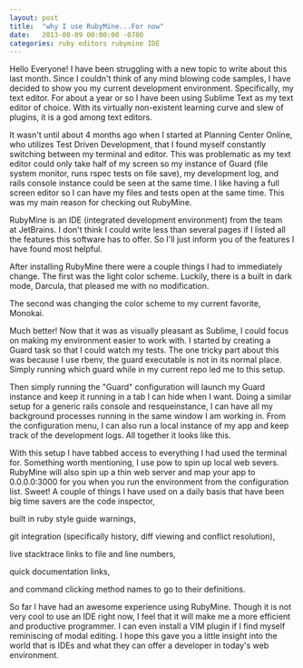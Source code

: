 ```yaml
---
layout: post
title:  "why I use RubyMine...For now"
date:   2013-08-09 00:00:00 -0700
categories: ruby editors rubymine IDE
---
```


Hello Everyone! I have been struggling with a new topic to write about this last month. Since I couldn't think of any mind blowing code samples, I have decided to show you my current development environment. Specifically, my text editor. For about a year or so I have been using Sublime Text as my text editor of choice. With its virtually non-existent learning curve and slew of plugins, it is a god among text editors.

It wasn't until about 4 months ago when I started at Planning Center Online, who utilizes Test Driven Development, that I found myself constantly switching between my terminal and editor. This was problematic as my text editor could only take half of my screen so my instance of Guard (file system monitor, runs rspec tests on file save), my development log, and rails console instance could be seen at the same time. I like having a full screen editor so I can have my files and tests open at the same time. This was my main reason for checking out RubyMine.

RubyMine is an IDE (integrated development environment) from the team at JetBrains. I don't think I could write less than several pages if I listed all the features this software has to offer. So I'll just inform you of the features I have found most helpful.

After installing RubyMine there were a couple things I had to immediately change. The first was the light color scheme. Luckily, there is a built in dark mode, Darcula, that pleased me with no modification.

The second was changing the color scheme to my current favorite, Monokai.

Much better! Now that it was as visually pleasant as Sublime, I could focus on making my environment easier to work with. I started by creating a Guard task so that I could watch my tests. The one tricky part about this was because I use rbenv, the guard executable is not in its normal place. Simply running which guard while in my current repo led me to this setup.

Then simply running the "Guard" configuration will launch my Guard instance and keep it running in a tab I can hide when I want. Doing a similar setup for a generic rails console and resqueinstance, I can have all my background processes running in the same window I am working in. From the configuration menu, I can also run a local instance of my app and keep track of the development logs. All together it looks like this.

With this setup I have tabbed access to everything I had used the terminal for. Something worth mentioning, I use pow to spin up local web severs. RubyMine will also spin up a thin web server and map your app to 0.0.0.0:3000 for you when you run the environment from the configuration list. Sweet!
A couple of things I have used on a daily basis that have been big time savers are the code inspector,

built in ruby style guide warnings,

git integration (specifically history, diff viewing and conflict resolution),

live stacktrace links to file and line numbers,

quick documentation links,

and command clicking method names to go to their definitions.

So far I have had an awesome experience using RubyMine. Though it is not very cool to use an IDE right now, I feel that it will make me a more efficient and productive programmer. I can even install a VIM plugin if I find myself reminiscing of modal editing. I hope this gave you a little insight into the world that is IDEs and what they can offer a developer in today's web environment.
